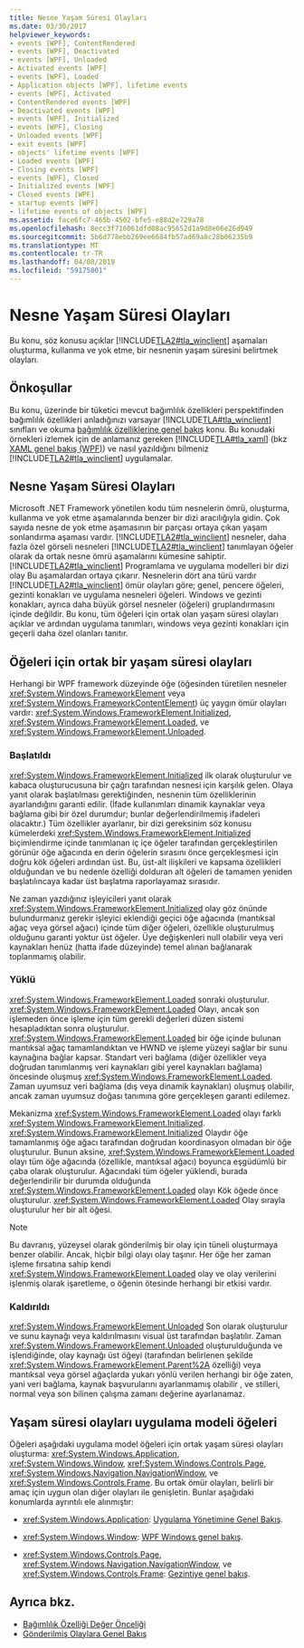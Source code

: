 ```yaml
---
title: Nesne Yaşam Süresi Olayları
ms.date: 03/30/2017
helpviewer_keywords:
- events [WPF], ContentRendered
- events [WPF], Deactivated
- events [WPF], Unloaded
- Activated events [WPF]
- events [WPF], Loaded
- Application objects [WPF], lifetime events
- events [WPF], Activated
- ContentRendered events [WPF]
- Deactivated events [WPF]
- events [WPF], Initialized
- events [WPF], Closing
- Unloaded events [WPF]
- exit events [WPF]
- objects' lifetime events [WPF]
- Loaded events [WPF]
- Closing events [WPF]
- events [WPF], Closed
- Initialized events [WPF]
- Closed events [WPF]
- startup events [WPF]
- lifetime events of objects [WPF]
ms.assetid: face6fc7-465b-4502-bfe5-e88d2e729a78
ms.openlocfilehash: 8ecc3f716061dfd08ac95652d1a9d8e06e26d949
ms.sourcegitcommit: 5b6d778ebb269ee6684fb57ad69a8c28b06235b9
ms.translationtype: MT
ms.contentlocale: tr-TR
ms.lasthandoff: 04/08/2019
ms.locfileid: "59175801"
---
```

# <a name="object-lifetime-events"></a>Nesne Yaşam Süresi Olayları
Bu konu, söz konusu açıklar [!INCLUDE[TLA2#tla_winclient](../../../../includes/tla2sharptla-winclient-md.md)] aşamaları oluşturma, kullanma ve yok etme, bir nesnenin yaşam süresini belirtmek olayları.  

<a name="prerequisites"></a>   
## <a name="prerequisites"></a>Önkoşullar  
 Bu konu, üzerinde bir tüketici mevcut bağımlılık özellikleri perspektifinden bağımlılık özellikleri anladığınızı varsayar [!INCLUDE[TLA#tla_winclient](../../../../includes/tlasharptla-winclient-md.md)] sınıfları ve okuma [bağımlılık özelliklerine genel bakış](dependency-properties-overview.md) konu. Bu konudaki örnekleri izlemek için de anlamanız gereken [!INCLUDE[TLA#tla_xaml](../../../../includes/tlasharptla-xaml-md.md)] (bkz [XAML genel bakış (WPF)](xaml-overview-wpf.md)) ve nasıl yazıldığını bilmeniz [!INCLUDE[TLA2#tla_winclient](../../../../includes/tla2sharptla-winclient-md.md)] uygulamalar.  
  
<a name="intro"></a>   
## <a name="object-lifetime-events"></a>Nesne Yaşam Süresi Olayları  
 Microsoft .NET Framework yönetilen kodu tüm nesnelerin ömrü, oluşturma, kullanma ve yok etme aşamalarında benzer bir dizi aracılığıyla gidin. Çok sayıda nesne de yok etme aşamasının bir parçası ortaya çıkan yaşam sonlandırma aşaması vardır. [!INCLUDE[TLA2#tla_winclient](../../../../includes/tla2sharptla-winclient-md.md)] nesneler, daha fazla özel görseli nesneleri [!INCLUDE[TLA2#tla_winclient](../../../../includes/tla2sharptla-winclient-md.md)] tanımlayan öğeler olarak da ortak nesne ömrü aşamalarını kümesine sahiptir. [!INCLUDE[TLA2#tla_winclient](../../../../includes/tla2sharptla-winclient-md.md)] Programlama ve uygulama modelleri bir dizi olay Bu aşamalardan ortaya çıkarır. Nesnelerin dört ana türü vardır [!INCLUDE[TLA2#tla_winclient](../../../../includes/tla2sharptla-winclient-md.md)] ömür olayları göre; genel, pencere öğeleri, gezinti konakları ve uygulama nesneleri öğeleri. Windows ve gezinti konakları, ayrıca daha büyük görsel nesneler (öğeleri) gruplandırmasını içinde değildir. Bu konu, tüm öğeleri için ortak olan yaşam süresi olayları açıklar ve ardından uygulama tanımları, windows veya gezinti konakları için geçerli daha özel olanları tanıtır.  
  
<a name="common_events"></a>   
## <a name="common-lifetime-events-for-elements"></a>Öğeleri için ortak bir yaşam süresi olayları  
 Herhangi bir WPF framework düzeyinde öğe (öğesinden türetilen nesneler <xref:System.Windows.FrameworkElement> veya <xref:System.Windows.FrameworkContentElement>) üç yaygın ömür olayları vardır: <xref:System.Windows.FrameworkElement.Initialized>, <xref:System.Windows.FrameworkElement.Loaded>, ve <xref:System.Windows.FrameworkElement.Unloaded>.  
  
### <a name="initialized"></a>Başlatıldı  
 <xref:System.Windows.FrameworkElement.Initialized> ilk olarak oluşturulur ve kabaca oluşturucusuna bir çağrı tarafından nesnesi için karşılık gelen. Olaya yanıt olarak başlatılması gerektiğinden, nesnenin tüm özelliklerinin ayarlandığını garanti edilir. (İfade kullanımları dinamik kaynaklar veya bağlama gibi bir özel durumdur; bunlar değerlendirilmemiş ifadeleri olacaktır.) Tüm özellikler ayarlanır, bir dizi gereksinim söz konusu kümelerdeki <xref:System.Windows.FrameworkElement.Initialized> biçimlendirme içinde tanımlanan iç içe öğeler tarafından gerçekleştirilen görünür öğe ağacında en derin öğelerin sırasını önce gerçekleşmesi için doğru kök öğeleri ardından üst. Bu, üst-alt ilişkileri ve kapsama özellikleri olduğundan ve bu nedenle özelliği dolduran alt öğeleri de tamamen yeniden başlatılıncaya kadar üst başlatma raporlayamaz sırasıdır.  
  
 Ne zaman yazdığınız işleyicileri yanıt olarak <xref:System.Windows.FrameworkElement.Initialized> olay göz önünde bulundurmanız gerekir işleyici eklendiği geçici öğe ağacında (mantıksal ağaç veya görsel ağacı) içinde tüm diğer öğeleri, özellikle oluşturulmuş olduğunu garanti yoktur üst öğeler. Üye değişkenleri null olabilir veya veri kaynakları henüz (hatta ifade düzeyinde) temel alınan bağlanarak toplanmamış olabilir.  
  
### <a name="loaded"></a>Yüklü  
 <xref:System.Windows.FrameworkElement.Loaded> sonraki oluşturulur. <xref:System.Windows.FrameworkElement.Loaded> Olayı, ancak son işlemeden önce işleme için tüm gerekli değerleri düzen sistemi hesapladıktan sonra oluşturulur. <xref:System.Windows.FrameworkElement.Loaded> bir öğe içinde bulunan mantıksal ağaç tamamlandıktan ve HWND ve işleme yüzeyi sağlar bir sunu kaynağına bağlar kapsar. Standart veri bağlama (diğer özellikler veya doğrudan tanımlanmış veri kaynakları gibi yerel kaynakları bağlama) öncesinde oluşmuş <xref:System.Windows.FrameworkElement.Loaded>. Zaman uyumsuz veri bağlama (dış veya dinamik kaynakları) oluşmuş olabilir, ancak zaman uyumsuz doğası tanımına göre gerçekleşen garanti edilemez.  
  
 Mekanizma <xref:System.Windows.FrameworkElement.Loaded> olayı farklı <xref:System.Windows.FrameworkElement.Initialized>. <xref:System.Windows.FrameworkElement.Initialized> Olaydır öğe tamamlanmış öğe ağacı tarafından doğrudan koordinasyon olmadan bir öğe oluşturulur. Bunun aksine, <xref:System.Windows.FrameworkElement.Loaded> olayı tüm öğe ağacında (özellikle, mantıksal ağacı) boyunca eşgüdümlü bir çaba olarak oluşturulur. Ağacındaki tüm öğeler yüklendi, burada değerlendirilir bir durumda olduğunda <xref:System.Windows.FrameworkElement.Loaded> olayı Kök öğede önce oluşturulur. <xref:System.Windows.FrameworkElement.Loaded> Olay sırayla oluşturulur her bir alt öğesi.  
  
> [!NOTE]
>  Bu davranış, yüzeysel olarak gönderilmiş bir olay için tüneli oluşturmaya benzer olabilir. Ancak, hiçbir bilgi olayı olay taşınır. Her öğe her zaman işleme fırsatına sahip kendi <xref:System.Windows.FrameworkElement.Loaded> olay ve olay verilerini işlenmiş olarak işaretleme, o öğenin ötesinde herhangi bir etkisi vardır.  
  
### <a name="unloaded"></a>Kaldırıldı  
 <xref:System.Windows.FrameworkElement.Unloaded> Son olarak oluşturulur ve sunu kaynağı veya kaldırılmasını visual üst tarafından başlatılır. Zaman <xref:System.Windows.FrameworkElement.Unloaded> oluşturulduğunda ve işlendiğinde, olay kaynağı üst öğeyi (tarafından belirlenen şekilde <xref:System.Windows.FrameworkElement.Parent%2A> özelliği) veya mantıksal veya görsel ağaçlarda yukarı yönlü verilen herhangi bir öğe zaten, yani veri bağlama, kaynak başvurularını ayarlanmamış olabilir , ve stilleri, normal veya son bilinen çalışma zamanı değerine ayarlanamaz.  
  
<a name="application_model_elements"></a>   
## <a name="lifetime-events-application-model-elements"></a>Yaşam süresi olayları uygulama modeli öğeleri  
 Öğeleri aşağıdaki uygulama model öğeleri için ortak yaşam süresi olayları oluşturma: <xref:System.Windows.Application>, <xref:System.Windows.Window>, <xref:System.Windows.Controls.Page>, <xref:System.Windows.Navigation.NavigationWindow>, ve <xref:System.Windows.Controls.Frame>. Bu ortak ömür olayları, belirli bir amaç için uygun olan diğer olayları ile genişletin. Bunlar aşağıdaki konumlarda ayrıntılı ele alınmıştır:  
  
-   <xref:System.Windows.Application>: [Uygulama Yönetimine Genel Bakış](../app-development/application-management-overview.md).  
  
-   <xref:System.Windows.Window>: [WPF Windows genel bakış](../app-development/wpf-windows-overview.md).  
  
-   <xref:System.Windows.Controls.Page>, <xref:System.Windows.Navigation.NavigationWindow>, ve <xref:System.Windows.Controls.Frame>: [Gezintiye genel bakış](../app-development/navigation-overview.md).  
  
## <a name="see-also"></a>Ayrıca bkz.

- [Bağımlılık Özelliği Değer Önceliği](dependency-property-value-precedence.md)
- [Gönderilmiş Olaylara Genel Bakış](routed-events-overview.md)
